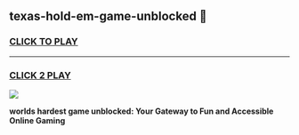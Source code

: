 
## texas-hold-em-game-unblocked 👋
<h3>
<a href="https://premium.freeplayer.one?title=texas-hold-em-game-unblocked&ref=14F">CLICK TO PLAY</a></h3>
<hr>

<h3>
<a href="https://premium.freeplayer.one?title=texas-hold-em-game-unblocked&ref=14F">CLICK 2 PLAY</a>
  
</h3>

<a href="https://premium.freeplayer.one?title=texas-hold-em-game-unblocked&ref=12F/"><img src="https://clearcache.store/games.png"></a>


**worlds hardest game unblocked: Your Gateway to Fun and Accessible Online Gaming**
